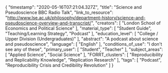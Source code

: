 {
    "timestamp": "2020-05-16T07:21:04.327Z",
    "title": "Science and Pseudoscience BBC Radio Talk",
    "link_to_resource": "http://www.lse.ac.uk/philosophy/department-history/science-and-pseudoscience-overview-and-transcript/",
    "creators": [
        "London School of Economics and Political Science"
    ],
    "material_type": [
        "Student Guide",
        "Teaching/Learning Strategy",
        "Podcast"
    ],
    "education_level": [
        "College / Upper Division (Undergraduates)"
    ],
    "abstract": "A podcast about science and pseudoscience",
    "language": [
        "English"
    ],
    "conditions_of_use": "I don't see any of these",
    "primary_user": [
        "Student",
        "Teacher"
    ],
    "subject_areas": [
        "Applied Science",
        "Social Science"
    ],
    "FORRT_clusters": [
        "Reproducibility and Replicability Knowledge",
        "Replication Research"
    ],
    "tags": [
        "Podcast",
        "Reproducibility Crisis and Credibility Revolution"
    ]
}